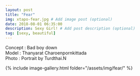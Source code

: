 ```yaml
---
layout: post
title: "Fear"
img: xtapo-fear.jpg # Add image post (optional)
date: 2018-08-01 06:35:00
description: Sexy Girl! # Add post description (optional)
tag: [sexy, beautiful]
---
```

Concept : Bad boy down  
Model : Thanyarat Charoenpornkittada  
Photo : Portrait by Turdthai.N                   

{% include image-gallery.html folder="/assets/img/fear/" %}
